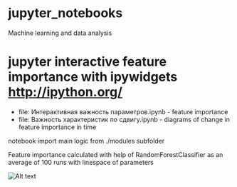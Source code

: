 # jupyter_notebooks
Machine learning and data analysis


# jupyter interactive feature importance with ipywidgets http://ipython.org/
- file: Интерактивная важность параметров.ipynb - feature importance
- file: Важность характеристик по сдвигу.ipynb - diagrams of change in feature importance in time

notebook import main logic from ./modules subfolder

Feature importance calculated with help of RandomForestClassifier as an average of 100 runs with linespace of parameters

![Alt text]()